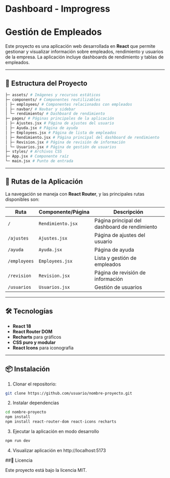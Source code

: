 # Dashboard - Improgress
# Gestión de Empleados

Este proyecto es una aplicación web desarrollada en **React** que permite gestionar y visualizar información sobre empleados, rendimiento y usuarios de la empresa. La aplicación incluye dashboards de rendimiento y tablas de empleados.

---

## 📂 Estructura del Proyecto
```bash
├─ assets/ # Imágenes y recursos estáticos
├─ components/ # Componentes reutilizables
│ ├─ employees/ # Componentes relacionados con empleados
│ ├─ navbar/ # Navbar y sidebar
│ └─ rendimiento/ # Dashboard de rendimiento
├─ pages/ # Páginas principales de la aplicación
│ ├─ Ajustes.jsx # Página de ajustes del usuario
│ ├─ Ayuda.jsx # Página de ayuda
│ ├─ Employees.jsx # Página de lista de empleados
│ ├─ Rendimiento.jsx # Página principal del dashboard de rendimiento
│ ├─ Revision.jsx # Página de revisión de información
│ └─ Usuarios.jsx # Página de gestión de usuarios
├─ styles/ # Archivos CSS
├─ App.jsx # Componente raíz
└─ main.jsx # Punto de entrada
```


---

## 🚀 Rutas de la Aplicación

La navegación se maneja con **React Router**, y las principales rutas disponibles son:

| Ruta                  | Componente/Página         | Descripción                                      |
|-----------------------|--------------------------|------------------------------------------------|
| `/`                   | `Rendimiento.jsx`        | Página principal del dashboard de rendimiento |
| `/ajustes`            | `Ajustes.jsx`            | Página de ajustes del usuario                 |
| `/ayuda`              | `Ayuda.jsx`              | Página de ayuda                               |
| `/employees`          | `Employees.jsx`          | Lista y gestión de empleados                  |
| `/revision`           | `Revision.jsx`           | Página de revisión de información             |
| `/usuarios`           | `Usuarios.jsx`           | Gestión de usuarios                           |

---

## 🛠 Tecnologías

- **React 18**  
- **React Router DOM**  
- **Recharts** para gráficos  
- **CSS puro y modular**  
- **React Icons** para iconografía  

---

## 📦 Instalación

1. Clonar el repositorio:
```bash
git clone https://github.com/usuario/nombre-proyecto.git
```
2. Instalar dependencias
```bash
cd nombre-proyecto
npm install 
npm install react-router-dom react-icons recharts
```
3. Ejecutar la aplicación en modo desarrollo
```bash
npm run dev
```
4. Visualizar aplicación en http://localhost:5173

##📄 Licencia

Este proyecto está bajo la licencia MIT.
